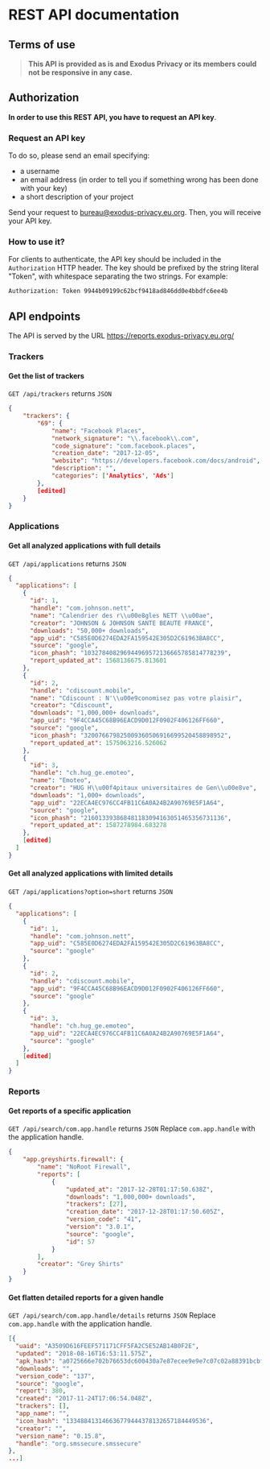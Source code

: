 # REST API documentation

## Terms of use

> **This API is provided as is and Exodus Privacy or its members could not be responsive in any case.**

## Authorization

**In order to use this REST API, you have to request an API key**.

### Request an API key

To do so, please send an email specifying:

* a username
* an email address (in order to tell you if something wrong has been done with your key)
* a short description of your project

Send your request to [bureau@exodus-privacy.eu.org](mailto:bureau@exodus-privacy.eu.org). Then, you will receive your API key.

### How to use it?

For clients to authenticate, the API key should be included in the `Authorization` HTTP header. The key should be prefixed by the string literal "Token", with whitespace separating the two strings. For example:

```sh
Authorization: Token 9944b09199c62bcf9418ad846dd0e4bbdfc6ee4b
```

## API endpoints

The API is served by the URL <https://reports.exodus-privacy.eu.org/>

### Trackers

#### Get the list of trackers

`GET /api/trackers` returns `JSON`

```json
{
    "trackers": {
        "69": {
            "name": "Facebook Places",
            "network_signature": "\\.facebook\\.com",
            "code_signature": "com.facebook.places",
            "creation_date": "2017-12-05",
            "website": "https://developers.facebook.com/docs/android",
            "description": "",
            "categories": ['Analytics', 'Ads']
        },
        [edited]
    }
}
```

### Applications

#### Get all analyzed applications with full details

`GET /api/applications` returns `JSON`

```json
{
  "applications": [
    {
      "id": 1,
      "handle": "com.johnson.nett",
      "name": "Calendrier des r\\u00e8gles NETT \\u00ae",
      "creator": "JOHNSON & JOHNSON SANTE BEAUTE FRANCE",
      "downloads": "50,000+ downloads",
      "app_uid": "C585E0D6274EDA2FA159542E305D2C61963BA8CC",
      "source": "google",
      "icon_phash": "103278408296944969572136665785814778239",
      "report_updated_at": 1568136675.813601
    },
    {
      "id": 2,
      "handle": "cdiscount.mobile",
      "name": "Cdiscount : N'\\u00e9conomisez pas votre plaisir",
      "creator": "Cdiscount",
      "downloads": "1,000,000+ downloads",
      "app_uid": "9F4CCA45C68B96EACD9D012F0902F406126FF660",
      "source": "google",
      "icon_phash": "320076679825009360506916699520458898952",
      "report_updated_at": 1575063216.526062
    },
    {
      "id": 3,
      "handle": "ch.hug_ge.emoteo",
      "name": "Emoteo",
      "creator": "HUG H\\u00f4pitaux universitaires de Gen\\u00e8ve",
      "downloads": "1,000+ downloads",
      "app_uid": "22ECA4EC976CC4FB11C6A0A24B2A90769E5F1A64",
      "source": "google",
      "icon_phash": "216013393868481183094163051465356731136",
      "report_updated_at": 1587278984.683278
    },
    [edited]
  ]
}
```

#### Get all analyzed applications with limited details

`GET /api/applications?option=short` returns `JSON`

```json
{
  "applications": [
    {
      "id": 1,
      "handle": "com.johnson.nett",
      "app_uid": "C585E0D6274EDA2FA159542E305D2C61963BA8CC",
      "source": "google"
    },
    {
      "id": 2,
      "handle": "cdiscount.mobile",
      "app_uid": "9F4CCA45C68B96EACD9D012F0902F406126FF660",
      "source": "google"
    },
    {
      "id": 3,
      "handle": "ch.hug_ge.emoteo",
      "app_uid": "22ECA4EC976CC4FB11C6A0A24B2A90769E5F1A64",
      "source": "google"
    },
    [edited]
  ]
}
```

### Reports

#### Get reports of a specific application

`GET /api/search/com.app.handle` returns `JSON`
Replace `com.app.handle` with the application handle.

```json
{
    "app.greyshirts.firewall": {
        "name": "NoRoot Firewall",
        "reports": [
            {
                "updated_at": "2017-12-28T01:17:50.638Z",
                "downloads": "1,000,000+ downloads",
                "trackers": [27],
                "creation_date": "2017-12-28T01:17:50.605Z",
                "version_code": "41",
                "version": "3.0.1",
                "source": "google",
                "id": 57
            }
        ],
        "creator": "Grey Shirts"
    }
}
```

#### Get flatten detailed reports for a given handle

`GET /api/search/com.app.handle/details` returns `JSON`
Replace `com.app.handle` with the application handle.

```json
[{
  "uaid": "A3509D616FEEF571171CFF5FA2C5E52AB14B0F2E",
  "updated": "2018-08-16T16:53:11.575Z",
  "apk_hash": "a0725666e702b76653dc600430a7e87ecee9e9e7c07c02a88391bcbf60adb652",
  "downloads": "",
  "version_code": "137",
  "source": "google",
  "report": 380,
  "created": "2017-11-24T17:06:54.048Z",
  "trackers": [],
  "app_name": "",
  "icon_hash": "133488413146636779444378132657184449536",
  "creator": "",
  "version_name": "0.15.8",
  "handle": "org.smssecure.smssecure"
},
...]
```
